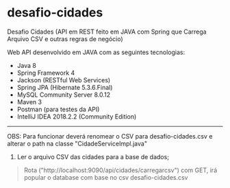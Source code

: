 # desafio-cidades

Desafio Cidades (API em REST feito em JAVA com Spring que Carrega Arquivo CSV e outras regras de negócio)

Web API desenvolvido em JAVA com as seguintes tecnologias:

* Java 8
* Spring Framework 4
* Jackson (RESTful Web Services)
* Spring JPA (Hibernate 5.3.6.Final)
* MySQL Community Server 8.0.12
* Maven 3
* Postman (para testes da API)
* IntelliJ IDEA 2018.2.2 (Community Edition)

--- 

OBS: Para funcionar deverá renomear o CSV para desafio-cidades.csv e alterar o path na classe "CidadeServiceImpl.java"

1. Ler o arquivo CSV das cidades para a base de dados;
> Rota ("http://localhost:9090/api/cidades/carregarcsv") com GET, irá popular o database com base no csv desafio-cidades.csv 
